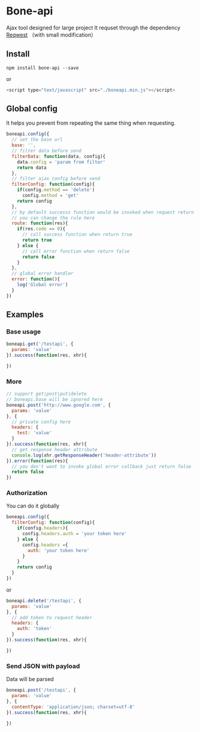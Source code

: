 # Bone-api

Ajax tool designed for large project
It requset through the dependency [Reqwest](https://github.com/ded/reqwest) （with small modification）


## Install

```
npm install bone-api --save
```
or
```javascript
<script type="text/javascript" src="./boneapi.min.js"></script>
```


## Global config
It helps you prevent from repeating the same thing when requesting.

```javascript
boneapi.config({
  // set the base url
  base: '',
  // filter data before send
  filterData: function(data, config){
    data.config = 'param from filter'
    return data
  },
  // filter ajax config before send
  filterConfig: function(config){
    if(config.method == 'delete')
      config.method = 'get'
    return config
  },
  // by default successs function would be invoked when request return status 200
  // you can change the rule here
  route: function(res){
    if(res.code == 0){
      // call success function when return true
      return true
    } else {
      // call error function when return false
      return false
    }
  },
  // global error handler
  error: function(){
    log('Global error')
  }
})
```

## Examples
### Base usage
```javascript
boneapi.get('/testapi', {
  params: 'value'
}).success(function(res, xhr){

})
```

### More
```javascript
// support get|post|put|delete
// boneapi.base will be ignored here
boneapi.post('http://www.google.com', {
  params: 'value'
}, {
  // private config here
  headers: {
    test: 'value'
  }
}).success(function(res, xhr){
  // get response header attribute
  console.log(xhr.getResponseHeader('header-attribute'))
}).error(function(res){
  // you don't want to invoke global error callback just return false
  return false
})
```

### Authorization
You can do it globally
```javascript
boneapi.config({
  filterConfig: function(config){
    if(config.headers){
      config.headers.auth = 'your token here'
    } else {
      config.headers ={
        auth: 'your token here'
      }
    }
    return config
  }
})
```
or
```javascript
boneapi.delete('/testapi', {
  params: 'value'
}, {
  // add token to request header
  headers: {
    auth: 'token'
  }
}).success(function(res, xhr){

})
```

### Send JSON with payload
Data will be parsed
```javascript
boneapi.post('/testapi', {
  params: 'value'
}, {
  contentType: 'application/json; charset=utf-8'
}).success(function(res, xhr){

})
```
